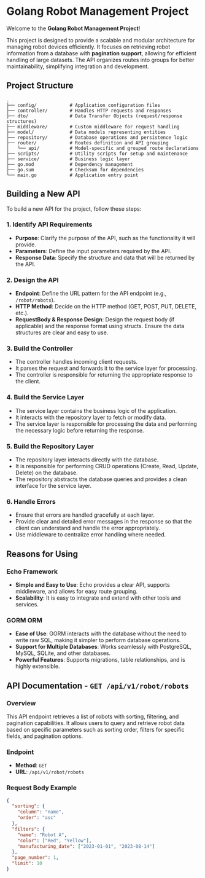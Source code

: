 # Golang Robot Management Project

Welcome to the **Golang Robot Management Project**!

This project is designed to provide a scalable and modular architecture for managing robot devices efficiently. It focuses on retrieving robot information from a database with **pagination support**, allowing for efficient handling of large datasets. The API organizes routes into groups for better maintainability, simplifying integration and development.

## Project Structure

```plaintext
.
├── config/            # Application configuration files
├── controller/        # Handles HTTP requests and responses
├── dto/               # Data Transfer Objects (request/response structures)
├── middleware/        # Custom middleware for request handling
├── model/             # Data models representing entities
├── repository/        # Database operations and persistence logic
├── router/            # Routes definition and API grouping
│   └── api/           # Model-specific and grouped route declarations
├── scripts/           # Utility scripts for setup and maintenance
├── service/           # Business logic layer
├── go.mod             # Dependency management
├── go.sum             # Checksum for dependencies
└── main.go            # Application entry point
```

## Building a New API

To build a new API for the project, follow these steps:

### 1. Identify API Requirements
   - **Purpose**: Clarify the purpose of the API, such as the functionality it will provide.
   - **Parameters**: Define the input parameters required by the API.
   - **Response Data**: Specify the structure and data that will be returned by the API.

### 2. Design the API
   - **Endpoint**: Define the URL pattern for the API endpoint (e.g., `/robot/robots`).
   - **HTTP Method**: Decide on the HTTP method (GET, POST, PUT, DELETE, etc.).
   - **RequestBody & Response Design**: Design the request body (if applicable) and the response format using structs. Ensure the data structures are clear and easy to use.

### 3. Build the Controller
   - The controller handles incoming client requests.
   - It parses the request and forwards it to the service layer for processing.
   - The controller is responsible for returning the appropriate response to the client.

### 4. Build the Service Layer
   - The service layer contains the business logic of the application.
   - It interacts with the repository layer to fetch or modify data.
   - The service layer is responsible for processing the data and performing the necessary logic before returning the response.

### 5. Build the Repository Layer
   - The repository layer interacts directly with the database.
   - It is responsible for performing CRUD operations (Create, Read, Update, Delete) on the database.
   - The repository abstracts the database queries and provides a clean interface for the service layer.

### 6. Handle Errors
   - Ensure that errors are handled gracefully at each layer.
   - Provide clear and detailed error messages in the response so that the client can understand and handle the error appropriately.
   - Use middleware to centralize error handling where needed.
     
## Reasons for Using
### Echo Framework
- **Simple and Easy to Use**: Echo provides a clear API, supports middleware, and allows for easy route grouping.
- **Scalability**: It is easy to integrate and extend with other tools and services.

### GORM ORM
- **Ease of Use**: GORM interacts with the database without the need to write raw SQL, making it simpler to perform database operations.
- **Support for Multiple Databases**: Works seamlessly with PostgreSQL, MySQL, SQLite, and other databases.
- **Powerful Features**: Supports migrations, table relationships, and is highly extensible.

## API Documentation - `GET /api/v1/robot/robots`

### Overview
This API endpoint retrieves a list of robots with sorting, filtering, and pagination capabilities. It allows users to query and retrieve robot data based on specific parameters such as sorting order, filters for specific fields, and pagination options.

### Endpoint
- **Method**: `GET`
- **URL**: `/api/v1/robot/robots`

### Request Body Example

```json
{
  "sorting": {
    "column": "name", 
    "order": "asc"
  },
  "filters": {
    "name": "Robot A",
    "color": ["Red", "Yellow"],
    "manufacturing_date": ["2023-01-01", "2023-08-14"]
  },
  "page_number": 1,
  "limit": 10
}
```
